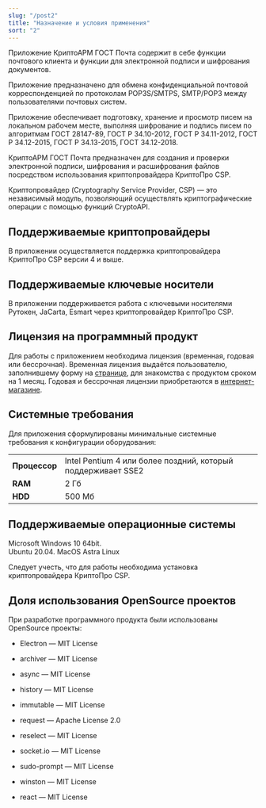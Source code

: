 ```yaml
---
slug: "/post2"
title: "Назначение и условия применения"
sort: "2"
---
```


Приложение КриптоАРМ ГОСТ Почта содержит в себе функции почтового клиента и функции для электронной подписи и шифрования документов.  

Приложение предназначено для обмена конфиденциальной почтовой корреспонденцией по протоколам POP3S/SMTPS, SMTP/POP3 между пользователями почтовых систем.  

Приложение обеспечивает подготовку, хранение и просмотр писем на локальном рабочем месте, выполняя шифрование и подпись писем по алгоритмам ГОСТ 28147-89, ГОСТ Р 34.10-2012, ГОСТ Р 34.11-2012, ГОСТ Р 34.12-2015, ГОСТ Р 34.13-2015, ГОСТ 34.12-2018. 

КриптоАРМ ГОСТ Почта предназначен для создания и проверки электронной подписи, шифрования и расшифрования файлов посредством использования криптопровайдера КриптоПро CSP.  

Криптопровайдер (Cryptography Service Provider, CSP) — это независимый модуль, позволяющий осуществлять криптографические операции с помощью функций CryptoAPI.

## Поддерживаемые криптопровайдеры

В приложении осуществляется поддержка криптопровайдера КриптоПро CSP версии 4 и выше.

## Поддерживаемые ключевые носители

В приложении поддерживается работа с ключевыми носителями Рутокен, JaCarta, Esmart через криптопровайдер КриптоПро CSP.

## Лицензия на программный продукт

Для работы с приложением необходима лицензия (временная, годовая или бессрочная). 
Временная лицензия выдаётся пользователю, заполнившему форму на [странице](https://cryptoarm.ru/), для знакомства с продуктом сроком на 1 месяц.
Годовая и бессрочная лицензии приобретаются в [интернет-магазине](https://cryptoarm.ru/shop/cryptoarm-gost3).

## Системные требования

Для приложения сформулированы минимальные системные требования к конфигурации оборудования:


|||
|---|---|
| **Процессор** |  Intel Pentium 4 или более поздний, который поддерживает SSE2|
| **RAM** | 2 Гб| 
| **HDD**  | 500 Мб  |



## Поддерживаемые операционные системы

Microsoft Windows 10 64bit.  
Ubuntu 20.04.
MacOS
Astra Linux

Следует учесть, что для работы необходима установка криптопровайдера КриптоПро CSP.

## Доля использования OpenSource проектов

При разработке программного продукта были использованы OpenSource проекты:

-   Electron — MIT License

-   archiver — MIT License

-   async — MIT License

-   history — MIT License

-   immutable — MIT License

-   request — Apache License 2.0

-   reselect — MIT License

-   socket.io — MIT License

-   sudo-prompt — MIT License

-   winston — MIT License

-   react — MIT License
